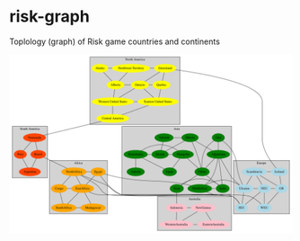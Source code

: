 # risk-graph
Toplology (graph) of Risk game countries and continents


<img src="https://raw.githubusercontent.com/gnewton/risk-graph/master/risk.svg">
